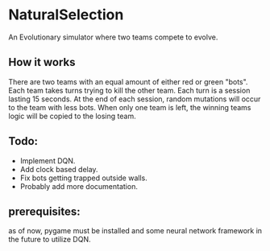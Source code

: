 # NaturalSelection
An Evolutionary simulator where two teams compete to evolve.

## How it works
There are two teams with an equal amount of either red or green "bots". Each team takes turns trying to kill the other team. Each turn is a session lasting 15 seconds. At the end of each session, random mutations will occur to the team with less bots. When only one team is left, the winning teams logic will be copied to the losing team. 

## Todo:
  - Implement DQN.
  - Add clock based delay.
  - Fix bots getting trapped outside walls.
  - Probably add more documentation.
  
## prerequisites: 
as of now, pygame must be installed and some neural network framework in the future to utilize DQN.
